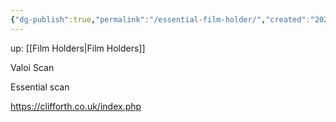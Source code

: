 ```yaml
---
{"dg-publish":true,"permalink":"/essential-film-holder/","created":"2025-05-12T23:14:57.952+02:00"}
---
```


up: [[Film Holders\|Film Holders]]


Valoi Scan


Essential scan

https://clifforth.co.uk/index.php